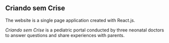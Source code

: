 ## Criando sem Crise

The website is a single page application created with React.js.

*Criando sem Crise* is a pediatric portal conducted by three neonatal doctors to answer questions and share experiences with parents.
